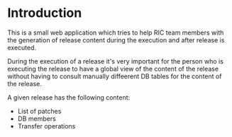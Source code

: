# Introduction #

This is a small web application which tries to help RIC team members with the generation of release content during the execution and after release is executed.

During the execution of a release it's very important for the person who is executing the release to have a global view of the content of the release without having to consult manually diffeerent DB tables for the content of the release.

A given release has the following content:

* List of patches
* DB members
* Transfer operations



